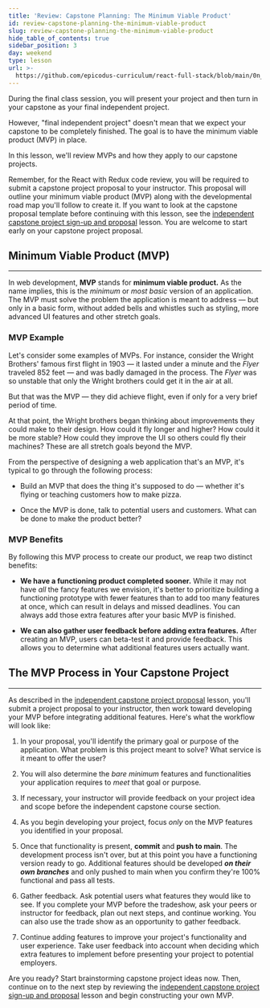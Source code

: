 ```yaml
---
title: 'Review: Capstone Planning: The Minimum Viable Product'
id: review-capstone-planning-the-minimum-viable-product
slug: review-capstone-planning-the-minimum-viable-product
hide_table_of_contents: true
sidebar_position: 3
day: weekend
type: lesson
url: >-
  https://github.com/epicodus-curriculum/react-full-stack/blob/main/0n_the_minimum_viable_product.md
---
```


During the final class session, you will present your project and then turn in your capstone as your final independent project.

However, "final independent project" doesn't mean that we expect your capstone to be completely finished. The goal is to have the minimum viable product (MVP) in place.

In this lesson, we'll review MVPs and how they apply to our capstone projects.

Remember, for the React with Redux code review, you will be required to submit a capstone project proposal to your instructor. This proposal will outline your minimum viable product (MVP) along with the developmental road map you'll follow to create it. If you want to look at the capstone proposal template before continuing with this lesson, see the [independent capstone project sign-up and proposal](https://new.learnhowtoprogram.com/react/react-fundamentals/independent-capstone-project-sign-up-and-proposal) lesson. You are welcome to start early on your capstone project proposal.

## Minimum Viable Product (MVP)
---

In web development, **MVP** stands for **minimum viable product.** As the name implies, this is the _minimum_ or _most basic_ version of an application. The MVP must solve the problem the application is meant to address — but only in a basic form, without added bells and whistles such as styling, more advanced UI features and other stretch goals.

### MVP Example

Let's consider some examples of MVPs. For instance, consider the Wright Brothers' famous first flight in 1903 — it lasted under a minute and the _Flyer_ traveled 852 feet — and was badly damaged in the process. The _Flyer_ was so unstable that only the Wright brothers could get it in the air at all.

But that was the MVP — they did achieve flight, even if only for a very brief period of time.

At that point, the Wright brothers began thinking about improvements they could make to their design. How could it fly longer and higher? How could it be more stable? How could they improve the UI so others could fly their machines? These are all stretch goals beyond the MVP.

From the perspective of designing a web application that's an MVP, it's typical to go through the following process:

* Build an MVP that does the thing it's supposed to do — whether it's flying or teaching customers how to make pizza.

* Once the MVP is done, talk to potential users and customers. What can be done to make the product better?

### MVP Benefits

By following this MVP process to create our product, we reap two distinct benefits:

* **We have a functioning product completed sooner.**  While it may not have _all_ the fancy features we envision, it's better to prioritize building a functioning prototype with fewer features than to add too many features at once, which can result in delays and missed deadlines. You can always add those extra features after your basic MVP is finished.

* **We can also gather user feedback before adding extra features.** After creating an MVP, users can beta-test it and provide feedback. This allows you to determine what additional features users actually want.

## The MVP Process in Your Capstone Project
---

As described in the [independent capstone project proposal](https://new.learnhowtoprogram.com/react/react-fundamentals/independent-capstone-project-sign-up-and-proposal) lesson, you'll submit a project proposal to your instructor, then work toward developing your MVP before integrating additional features. Here's what the workflow will look like:

1.  In your proposal, you'll identify the primary goal or purpose of the application. What problem is this project meant to solve? What service is it meant to offer the user?

2.  You will also determine the _bare minimum_ features and functionalities your application requires to _meet_ that goal or purpose.

3.  If necessary, your instructor will provide feedback on your project idea and scope before the independent capstone course section.

4.  As you begin developing your project, focus _only_ on the MVP features you identified in your proposal.

5.  Once that functionality is present, **commit** and **push to main**. The development process isn't over, but at this point you have a functioning version ready to go. Additional features should be developed _**on their own branches**_ and only pushed to main when you confirm they're 100% functional and pass all tests.

6.  Gather feedback. Ask potential users what features they would like to see. If you complete your MVP before the tradeshow, ask your peers or instructor for feedback, plan out next steps, and continue working. You can also use the trade show as an opportunity to gather feedback.

7.  Continue adding features to improve your project's functionality and user experience. Take user feedback into account when deciding which extra features to implement before presenting your project to potential employers.

Are you ready? Start brainstorming capstone project ideas now. Then, continue on to the next step by reviewing the [independent capstone project sign-up and proposal](https://new.learnhowtoprogram.com/react/react-fundamentals/independent-capstone-project-sign-up-and-proposal) lesson and begin constructing your own MVP.
